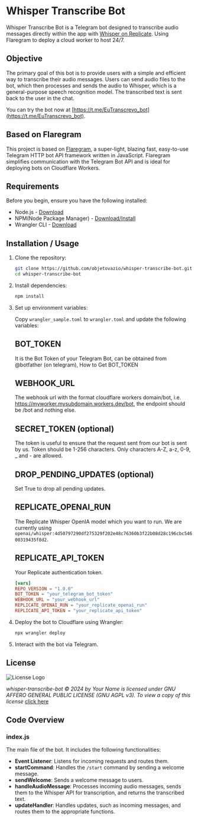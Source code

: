 # Whisper Transcribe Bot

Whisper Transcribe Bot is a Telegram bot designed to transcribe audio messages directly within the app with [Whisper on Replicate](https://replicate.com/openai/whisper). Using Flaregram to deploy a cloud worker to host 24/7.

## Objective

The primary goal of this bot is to provide users with a simple and efficient way to transcribe their audio messages. Users can send audio files to the bot, which then processes and sends the audio to Whisper, which is a general-purpose speech recognition model. The transcribed text is sent back to the user in the chat.

You can try the bot now at [https://t.me/EuTranscrevo_bot](https://t.me/EuTranscrevo_bot).

## Based on Flaregram

This project is based on [Flaregram](https://github.com/adityash4rma/flaregram), a super-light, blazing fast, easy-to-use Telegram HTTP bot API framework written in JavaScript. Flaregram simplifies communication with the Telegram Bot API and is ideal for deploying bots on Cloudflare Workers.

## Requirements

Before you begin, ensure you have the following installed:

- Node.js - [Download](https://nodejs.org/)
- NPM(Node Package Manager) - [Download/Install](https://www.npmjs.com/get-npm)
- Wrangler CLI - [Download](https://developers.cloudflare.com/workers/cli-wrangler/install-update)

## Installation / Usage

1. Clone the repository:
    ```sh
    git clone https://github.com/objetovazio/whisper-transcribe-bot.git
    cd whisper-transcribe-bot
    ```

2. Install dependencies:
    ```sh
    npm install
    ```

3. Set up environment variables:

   Copy `wrangler_sample.toml` to `wrangler.toml` and update the following variables:

   ## BOT_TOKEN
   It is the Bot Token of your Telegram Bot, can be obtained from @botfather (on telegram), How to Get BOT_TOKEN
 
   ## WEBHOOK_URL
   The webhook url with the format cloudflare workers domain/bot, i.e. https://myworker.mysubdomain.workers.dev/bot, the endpoint should be /bot   and nothing else.
 
   ## SECRET_TOKEN (optional)
   The token is useful to ensure that the request sent from our bot is sent by us. Token should be 1-256 characters. Only characters A-Z, a-z, 0-9,  _ and - are allowed.
 
   ## DROP_PENDING_UPDATES (optional)
   Set True to drop all pending updates.

   ## REPLICATE_OPENAI_RUN
   The Replicate Whisper OpenIA model which you want to run. We are currently using ```openai/whisper:4d50797290df275329f202e48c76360b3f22b08d28c196cbc54600319435f8d2```.
   
   ## REPLICATE_API_TOKEN
   Your Replicate authentication token.

   ```toml
   [vars]
   REPO_VERSION = "1.0.0"
   BOT_TOKEN = "your_telegram_bot_token"
   WEBHOOK_URL = "your_webhook_url"
   REPLICATE_OPENAI_RUN = "your_replicate_openai_run"
   REPLICATE_API_TOKEN = "your_replicate_api_token"

4. Deploy the bot to Cloudflare using Wrangler:
    ```sh
    npx wrangler deploy
    ```

5. Interact with the bot via Telegram.

## License

![License Logo](https://www.gnu.org/graphics/agplv3-with-text-162x68.png)

_whisper-transcribe-bot © 2024 by Your Name is licensed under GNU AFFERO GENERAL PUBLIC LICENSE (GNU AGPL v3). To view a copy of this license_ [click here](https://www.gnu.org/licenses/agpl-3.0.en.html)

## Code Overview

### index.js

The main file of the bot. It includes the following functionalities:

- **Event Listener**: Listens for incoming requests and routes them.
- **startCommand**: Handles the `/start` command by sending a welcome message.
- **sendWelcome**: Sends a welcome message to users.
- **handleAudioMessage**: Processes incoming audio messages, sends them to the Whisper API for transcription, and returns the transcribed text.
- **updateHandler**: Handles updates, such as incoming messages, and routes them to the appropriate functions.
